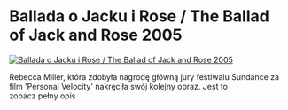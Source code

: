 Ballada o Jacku i Rose / The Ballad of Jack and Rose 2005 
=============
[![Ballada o Jacku i Rose / The Ballad of Jack and Rose 2005 ](http://vidos.pl/images/player.gif)](http://vidos.pl/ballada-o-jacku-i-rose-the-ballad-of-jack-and-rose-2005)

 Rebecca Miller, która zdobyła nagrodę główną jury festiwalu Sundance za film 'Personal Velocity' nakręciła swój kolejny obraz. Jest to zobacz pełny opis
